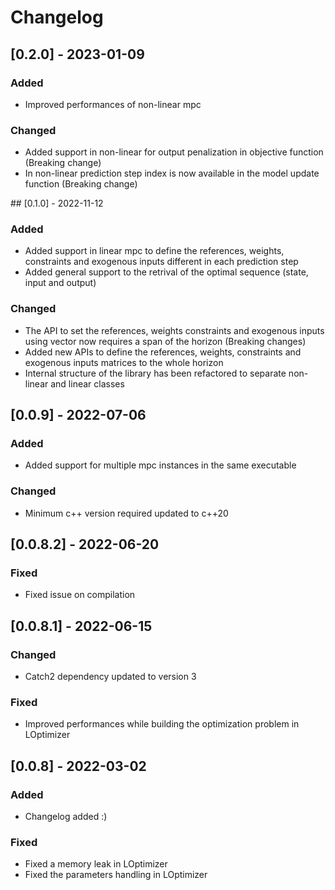 # Changelog

## [0.2.0] - 2023-01-09

### Added
- Improved performances of non-linear mpc
### Changed
- Added support in non-linear for output penalization in objective function (Breaking change)
- In non-linear prediction step index is now available in the model update function (Breaking change)

## [0.1.0] - 2022-11-12
### Added
- Added support in linear mpc to define the references, weights, constraints and exogenous inputs different in each prediction step
- Added general support to the retrival of the optimal sequence (state, input and output)

### Changed
- The API to set the references, weights constraints and exogenous inputs using vector now requires a span of the horizon (Breaking changes)
- Added new APIs to define the references, weights, constraints and exogenous inputs matrices to the whole horizon
- Internal structure of the library has been refactored to separate non-linear and linear classes

## [0.0.9] - 2022-07-06
### Added
- Added support for multiple mpc instances in the same executable

### Changed
- Minimum c++ version required updated to c++20

## [0.0.8.2] - 2022-06-20

### Fixed
- Fixed issue on compilation

## [0.0.8.1] - 2022-06-15

### Changed
- Catch2 dependency updated to version 3

### Fixed
- Improved performances while building the optimization problem in LOptimizer

## [0.0.8] - 2022-03-02
### Added
- Changelog added :)
### Fixed
- Fixed a memory leak in LOptimizer
- Fixed the parameters handling in LOptimizer
